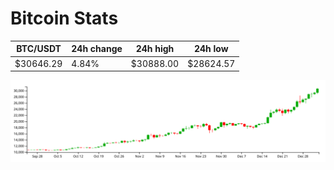 # Bitcoin Stats

BTC/USDT|24h change|24h high|24h low|
|---|---|---|---|
|$30646.29|4.84%|$30888.00|$28624.57|

<img src="./chart.svg">
